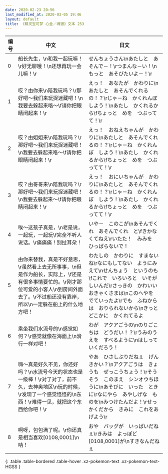 ```yaml
---
date: 2020-02-23 20:56
last_modified_at: 2020-03-05 19:46
layout: default
title: 《精灵宝可梦 心金／魂银》文本 253
---
```

| 编号 | 中文 | 日文 |
| ---- | ---- | ---- |
| 0 | 船长先生，\n和我一起玩嘛！\r好无聊哦！\n还想再玩一会儿嘛！\r | せんちょうさん\nあたしと　あそんで－！\rつまんな－い！\nもっと　あそびたいよ－！\r |
| 1 | 哎？由你来\n陪我玩吗？\r那好吧～我们来玩捉迷藏吧！\n我要去躲起来咯～\f请你把眼睛闭起来！\r | えっ！　あなたが　かわりに\nあたしと　あそんでくれるの！？\rじゃ－ね　かくれんぼ　しよう！\nあたし　かくれるから\fちょっと　めを　つぶってて！\r |
| 2 | 哎？由姐姐来\n陪我玩吗？\r那好吧～我们来玩捉迷藏吧！\n我要去躲起来咯～\f请你把眼睛闭起来！\r | えっ！　おねえちゃんが　かわりに\nあたしと　あそんでくれるの！？\rじゃ－ね　かくれんぼ　しよう！\nあたし　かくれるから\fちょっと　めを　つぶってて！\r |
| 3 | 哎？由哥哥来\n陪我玩吗？\r那好吧～我们来玩捉迷藏吧！\n我要去躲起来～\f请你把眼睛闭起来！\r | えっ！　おにいちゃんが　かわりに\nあたしと　あそんでくれるの！？\rじゃ－ね　かくれんぼ　しよう！\nあたし　かくれるから\fちょっと　めを　つぶってて！\r |
| 4 | 唉～这孩子真是，\n老是说，一起玩，一起玩\f完全不听人说话。\r痛痛痛！别扯耳朵！ | いや－　このこが\nあそんでくれ　あそんでくれ　と\fきかなくてねえ\rいたた！　みみを　ひっぱらないで！ |
| 5 | 由你来替我，真是不好意思，\r虽然看上去无所事事，\n但是作为船长，实际上，\f还是有很多事情要忙的。\r刚才那位可爱的小客人\n到房间外面去了。\r不过船还没有靠岸，所以\n一定躲在船上的什么地方吧！ | わたしの　かわりに　すまないね\rなにもしてない　ようにみえて\nせんちょう　というのも\fこれで　いろいろと　いそがしいんだ\rさっきの　かわいい　おきゃくさまは\nこのへやを　でていったよ\rでも　ふねからは　おりられないから\nきっと　どこかに　かくれてるよ |
| 6 | 乘坐我们水流号的\n感觉如何？\r感觉就像在海面上\n滑行一样对吧！ | わが　アクアごうの\nのりごこちは　どうだい！？\rうみのうえを　すべるように\nはしっていくだろう！ |
| 7 | 嗨～真是好久不见，你还好吗？\n水流号今天的状态也是一级棒！\r对了对了，前不久，去神奥地区\n玩的时候，\r发现了一个感觉怪怪的\n东西！\r难得一见，就把这个东西给你吧！\r | やあ　ひさしぶりだねぇ　げんきかい？\nアクアごうは　きょうも　ぜっこうちょう！\rそうそう　このまえ　シンオウちほうに\nあそびに　いった　ときに\rなにやら　あやしげな　ものを\nみつけたんだよ！\rせっかくだから　きみに　これをあげよう\r |
| 8 | 啊呀，包包满了呢。\r你还真是相当喜欢[0108,0001]\n呐！ | おや　バッグが　いっぱいだねぇ\rきみは　よっぽど　[0108,0001]が\nすきなんだねぇ |
{: .table .table-bordered .table-hover .xz-pokemon-text .xz-pokemon-text-HGSS }